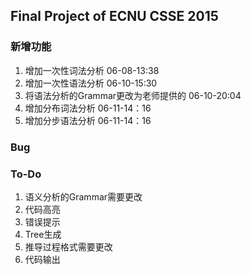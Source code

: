 ## Final Project of ECNU CSSE 2015

### 新增功能

1. 增加一次性词法分析 06-08-13:38
2. 增加一次性语法分析 06-10-15:30
3. 将语法分析的Grammar更改为老师提供的 06-10-20:04
4. 增加分布词法分析 06-11-14：16
5. 增加分步语法分析 06-11-14：16

### Bug


### To-Do

1. 语义分析的Grammar需要更改
2. 代码高亮
3. 错误提示
4. Tree生成
5. 推导过程格式需要更改
6. 代码输出
